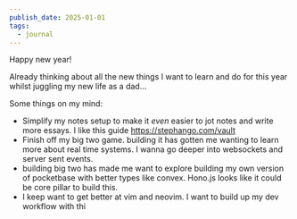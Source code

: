 ```yaml
---
publish_date: 2025-01-01
tags:
  - journal
---
```



Happy new year! 

Already thinking about all the new things I want to learn and do for this year whilst juggling my new life as a dad...

Some things on my mind:
- Simplify my notes setup to make it _even_ easier to jot notes and write more essays. I like this guide https://stephango.com/vault
- Finish off my big two game. building it has gotten me wanting to learn more about real time systems. I wanna go deeper into websockets and server sent events. 
- building big two has made me want to explore building my own version of pocketbase with better types like convex. Hono.js looks like it could be core pillar to build this.
- I keep want to get better at vim and neovim. I want to build up my dev workflow with thi
